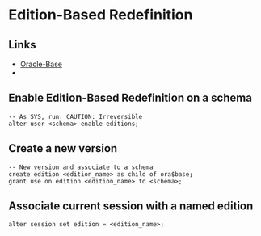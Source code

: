 # Edition-Based Redefinition

## Links   
 * [Oracle-Base](http://oracle-base.com/articles/11g/edition-based-redefinition-11gr2.php)
 * 
  
## Enable Edition-Based Redefinition on a schema 
  
```
-- As SYS, run. CAUTION: Irreversible 
alter user <schema> enable editions;
```
  
## Create a new version 
  
```
-- New version and associate to a schema
create edition <edition_name> as child of ora$base;
grant use on edition <edition_name> to <schema>;
```
  
## Associate current session with a named edition 
```
alter session set edition = <edition_name>;
```

